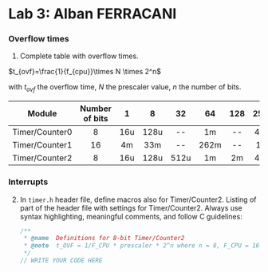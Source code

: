 # Lab 3: Alban FERRACANI

### Overflow times

1. Complete table with overflow times.

$t_{ovf}=\frac{1}{f_{cpu}}\times N \times 2^n$

with $t_{ovf}$ the overflow time, $N$ the prescaler value, $n$ the number of bits.

   | **Module** | **Number of bits** | **1** | **8** | **32** | **64** | **128** | **256** | **1024** |
   | :-: | :-: | :-: | :-: | :-: | :-: | :-: | :-: | :-: |
   | Timer/Counter0 | 8  | 16u | 128u | -- | 1m | -- | 4m | 16m |
   | Timer/Counter1 | 16 | 4m | 33m | -- | 262m | -- | 1s | 4.2s |
   | Timer/Counter2 | 8  | 16u | 128u | 512u | 1m | 2m | 4m | 16m |

### Interrupts

2. In `timer.h` header file, define macros also for Timer/Counter2. Listing of part of the header file with settings for Timer/Counter2. Always use syntax highlighting, meaningful comments, and follow C guidelines:

   ```c
   /**
    * @name  Definitions for 8-bit Timer/Counter2
    * @note  t_OVF = 1/F_CPU * prescaler * 2^n where n = 8, F_CPU = 16 MHz
    */
   // WRITE YOUR CODE HERE
   ```
